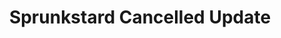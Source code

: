 ---
slug: sprunkstard-cancelled-update-1096
title: Sprunkstard Cancelled Update
description: "Sprunkstard Cancelled Update is an exciting online game. Play for free directly in your browser!"
icon: /images/popular_mods/Sprunkstard Cancelled Update.png
url: https://wowtbc.net/sprunkin/sprunkstard-cancelled/index.html
previewImage: /images/popular_mods/Sprunkstard Cancelled Update.png
type: popular mods

# SEO配置
seo:
  title: "Sprunkstard Cancelled Update - Play Free Online Game | Fun Browser Games"
  description: "Sprunkstard Cancelled Update - Play this fun online game for free in your browser. No download required!"
  ogImage: "/images/popular_mods/Sprunkstard Cancelled Update.png"
  keywords: "sprunkstard-cancelled-update-1096, online game, browser game, free game, popular mods game, play online"

videoUrls:
  - https://www.youtube.com/embed/example1
  - https://www.youtube.com/embed/example2

whyPlay:
  title: "Why Play Sprunkstard Cancelled Update?"
  items:
    - "Immersive Gameplay: Sprunkstard Cancelled Update offers an engaging and immersive gaming experience that will keep you entertained for hours"
    - "Challenging Levels: Test your skills with increasingly difficult challenges and obstacles"
    - "Beautiful Graphics: Enjoy stunning visuals and smooth animations that bring the game world to life"
    - "Regular Updates: New content and features are added regularly to keep the game fresh and exciting"
    - "Free to Play: Experience all the fun without spending a penny"
    - "Community Features: Connect with other players, share strategies, and compete for high scores"
    - "Cross-Platform: Play on any device with a web browser, no downloads required"

features:
  title: "Key Features of Sprunkstard Cancelled Update"
  image: "/images/popular_mods/Sprunkstard Cancelled Update.png"
  items:
    - "Intuitive Controls: Easy to learn controls make Sprunkstard Cancelled Update accessible for players of all skill levels"
    - "Multiple Game Modes: Enjoy various gameplay options that provide different challenges and experiences"
    - "Character Customization: Personalize your gaming experience with unique characters and items"
    - "Achievement System: Complete special tasks to earn rewards and recognition"
    - "Leaderboards: Compete with players worldwide and see who can achieve the highest scores"

characteristics:
  title: "Game Characteristics"
  image: "/images/popular_mods/Sprunkstard Cancelled Update.png"
  items:
    - "Genre: Popular mods game with elements of strategy and skill"
    - "Difficulty: Suitable for both casual gamers and those seeking a challenge"
    - "Play Time: Quick sessions or extended gameplay, depending on your preference"
    - "Art Style: Vibrant and engaging visuals that enhance the gaming experience"
    - "Sound Design: Immersive audio that complements the gameplay perfectly"

info: "Sprunkstard Cancelled Update is an exciting online game that offers players a unique and engaging gaming experience. With its intuitive controls, stunning visuals, and challenging gameplay, Sprunkstard Cancelled Update provides hours of entertainment for players of all ages and skill levels. Whether you're looking for a quick gaming session during a break or an extended play session, Sprunkstard Cancelled Update delivers an immersive experience that will keep you coming back for more. The game features multiple levels of increasing difficulty, ensuring that players are constantly challenged as they progress. With regular updates adding new content and features, Sprunkstard Cancelled Update remains fresh and exciting, providing endless entertainment options for its growing community of players."

howToPlayIntro: "Welcome to Sprunkstard Cancelled Update! This guide will walk you through the basics and help you master the game. Whether you're a beginner or looking to improve your skills, these tips and instructions will enhance your gaming experience."

howToPlaySteps:
  - title: "Getting Started"
    description: "Begin your Sprunkstard Cancelled Update adventure by familiarizing yourself with the controls. Use your keyboard or mouse to navigate through the game interface. The tutorial will guide you through the basic mechanics and help you understand the objectives."
  - title: "Understanding the Objectives"
    description: "In Sprunkstard Cancelled Update, your main goal is to progress through levels by completing specific objectives. Each level presents unique challenges that require different strategies and approaches."
  - title: "Mastering the Controls"
    description: "Practice using the controls to improve your precision and reaction time. Sprunkstard Cancelled Update requires quick reflexes and strategic thinking to overcome obstacles and defeat opponents."
  - title: "Utilizing Power-ups"
    description: "Collect power-ups throughout the game to enhance your abilities and overcome difficult challenges. Each power-up offers unique advantages that can be crucial for success."
  - title: "Developing Strategies"
    description: "As you progress in Sprunkstard Cancelled Update, develop effective strategies for different scenarios. Analyze patterns, anticipate challenges, and adapt your approach to maximize your performance."

faq:
  title: "Frequently Asked Questions about Sprunkstard Cancelled Update"
  items:
    - question: "Is Sprunkstard Cancelled Update free to play?"
      answer: "Yes, Sprunkstard Cancelled Update is completely free to play directly in your web browser. No downloads or purchases are required to enjoy the full game experience."
    - question: "Can I play Sprunkstard Cancelled Update on mobile devices?"
      answer: "Yes, Sprunkstard Cancelled Update is optimized for both desktop and mobile play. You can enjoy the game on any device with a web browser and internet connection."
    - question: "Are there any in-game purchases?"
      answer: "While Sprunkstard Cancelled Update is free to play, there may be optional in-game purchases available for cosmetic items or additional features that don't affect core gameplay."
    - question: "How often is Sprunkstard Cancelled Update updated?"
      answer: "The developers regularly update Sprunkstard Cancelled Update with new content, features, and improvements based on player feedback and game performance."
    - question: "Can I play Sprunkstard Cancelled Update offline?"
      answer: "Currently, Sprunkstard Cancelled Update requires an internet connection to play as it's a browser-based online game."
    - question: "Is Sprunkstard Cancelled Update suitable for children?"
      answer: "Yes, Sprunkstard Cancelled Update is designed to be family-friendly and suitable for players of all ages."
    - question: "How do I report bugs or issues?"
      answer: "If you encounter any problems while playing Sprunkstard Cancelled Update, you can report them through the game's support page or contact the developers directly through their website."
    - question: "Still Have Questions?"
      answer: "If you have additional questions about Sprunkstard Cancelled Update that aren't covered in this FAQ, please visit our support center or contact our customer service team for assistance."
---